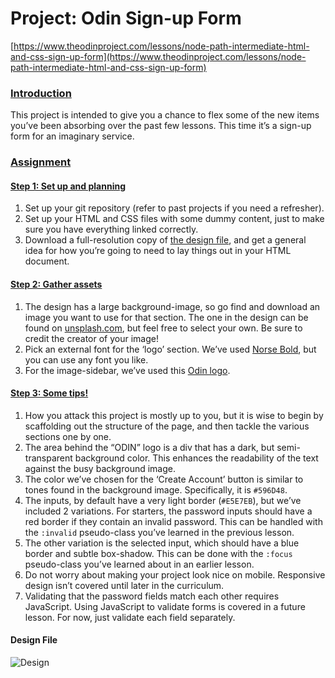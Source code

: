 # Project: Odin Sign-up Form

[https://www.theodinproject.com/lessons/node-path-intermediate-html-and-css-sign-up-form](https://www.theodinproject.com/lessons/node-path-intermediate-html-and-css-sign-up-form)

### [Introduction](#introduction)

This project is intended to give you a chance to flex some of the new items you’ve been absorbing over the past few lessons. This time it’s a sign-up form for an imaginary service.

### [Assignment](#assignment)

#### [Step 1: Set up and planning](#step-1-set-up-and-planning)

1.  Set up your git repository (refer to past projects if you need a refresher).
2.  Set up your HTML and CSS files with some dummy content, just to make sure you have everything linked correctly.
3.  Download a full-resolution copy of [the design file](https://cdn.statically.io/gh/TheOdinProject/curriculum/afdbabfab03fbc34783c6b6f3920aba4a4d3b935/intermediate_html_css/forms/project_sign_up_form/imgs/sign-up-form.png), and get a general idea for how you’re going to need to lay things out in your HTML document.

#### [Step 2: Gather assets](#step-2-gather-assets)

1.  The design has a large background-image, so go find and download an image you want to use for that section. The one in the design can be found on [unsplash.com](https://unsplash.com/photos/25xggax4bSA), but feel free to select your own. Be sure to credit the creator of your image!
2.  Pick an external font for the ‘logo’ section. We’ve used [Norse Bold](https://cdn.statically.io/gh/TheOdinProject/theodinproject/efdc2888072f409e687d31dc580595dbe4fe0ff4/app/assets/fonts/Norse-Bold.otf), but you can use any font you like.
3.  For the image-sidebar, we’ve used this [Odin logo](https://cdn.statically.io/gh/TheOdinProject/curriculum/5f37d43908ef92499e95a9b90fc3cc291a95014c/html_css/project-sign-up-form/odin-lined.png).

#### [Step 3: Some tips!](#step-3-some-tips)

1.  How you attack this project is mostly up to you, but it is wise to begin by scaffolding out the structure of the page, and then tackle the various sections one by one.
2.  The area behind the “ODIN” logo is a div that has a dark, but semi-transparent background color. This enhances the readability of the text against the busy background image.
3.  The color we’ve chosen for the ‘Create Account’ button is similar to tones found in the background image. Specifically, it is `#596D48`.
4.  The inputs, by default have a very light border (`#E5E7EB`), but we’ve included 2 variations. For starters, the password inputs should have a red border if they contain an invalid password. This can be handled with the `:invalid` pseudo-class you’ve learned in the previous lesson.
5.  The other variation is the selected input, which should have a blue border and subtle box-shadow. This can be done with the `:focus` pseudo-class you’ve learned about in an earlier lesson.
6.  Do not worry about making your project look nice on mobile. Responsive design isn’t covered until later in the curriculum.
7.  Validating that the password fields match each other requires JavaScript. Using JavaScript to validate forms is covered in a future lesson. For now, just validate each field separately.

#### Design File

![Design](https://cdn.statically.io/gh/TheOdinProject/curriculum/afdbabfab03fbc34783c6b6f3920aba4a4d3b935/intermediate_html_css/forms/project_sign_up_form/imgs/sign-up-form.png)
